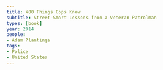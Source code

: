 ```yaml
---
title: 400 Things Cops Know
subtitle: Street-Smart Lessons from a Veteran Patrolman
types: [book]
year: 2014
people:
- Adam Plantinga
tags:
- Police
- United States
---
```

